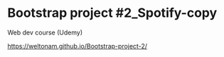 # Bootstrap project #2_Spotify-copy
 
 
 Web dev course (Udemy)
 
https://weltonam.github.io/Bootstrap-project-2/
